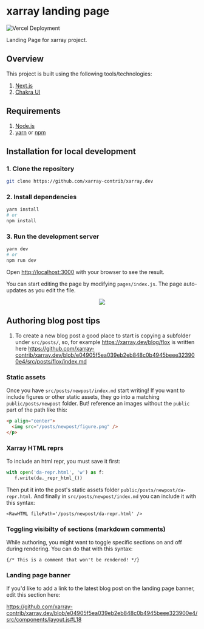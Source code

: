 # xarray landing page

![Vercel Deployment](https://img.shields.io/github/deployments/xarray-contrib/xarray.dev/Production?label=vercel&logo=vercel&style=for-the-badge)

Landing Page for xarray project.

## Overview

This project is built using the following tools/technologies:

1. [Next.js](https://nextjs.org/)
2. [Chakra UI](https://chakra-ui.com/)

## Requirements

1. [Node.js](https://nodejs.org/)
2. [yarn](https://yarnpkg.com/) or [npm](https://www.npmjs.com/)

## Installation for local development

### 1. Clone the repository

```bash
git clone https://github.com/xarray-contrib/xarray.dev
```

### 2. Install dependencies

```bash
yarn install
# or
npm install
```

### 3. Run the development server

```bash
yarn dev
# or
npm run dev
```

Open [http://localhost:3000](http://localhost:3000) with your browser to see the result.

You can start editing the page by modifying `pages/index.js`. The page auto-updates as you edit the file.

<a href="https://vercel.com?utm_source=xarray&utm_campaign=oss">
<p align="center">
  <img src="https://www.datocms-assets.com/31049/1618983297-powered-by-vercel.svg">
</p>
</a>

## Authoring blog post tips

1. To create a new blog post a good place to start is copying a subfolder under `src/posts/`, so, for example https://xarray.dev/blog/flox is written here https://github.com/xarray-contrib/xarray.dev/blob/e04905f5ea039eb2eb848c0b4945beee323900e4/src/posts/flox/index.md

### Static assets

Once you have `src/posts/newpost/index.md` start writing! If you want to include figures or other static assets, they go into a matching `public/posts/newpost` folder. But! reference an images without the `public` part of the path like this:

```html
<p align="center">
  <img src="/posts/newpost/figure.png" />
</p>
```

### Xarray HTML reprs

To include an html repr, you must save it first:

```python
with open('da-repr.html', 'w') as f:
   f.write(da._repr_html_())
```

Then put it into the post's static assets folder `public/posts/newpost/da-repr.html`. And finally in `src/posts/newpost/index.md` you can include it with this syntax:

```
<RawHTML filePath='/posts/newpost/da-repr.html' />
```

### Toggling visibilty of sections (markdown comments)

While authoring, you might want to toggle specific sections on and off during rendering. You can do that with this syntax:

```
{/* This is a comment that won't be rendered! */}
```

### Landing page banner

If you'd like to add a link to the latest blog post on the landing page banner, edit this section here:

https://github.com/xarray-contrib/xarray.dev/blob/e04905f5ea039eb2eb848c0b4945beee323900e4/src/components/layout.js#L18
